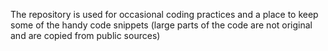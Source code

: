 The repository is used for occasional coding practices and a place to keep some of the handy code snippets (large parts of the code are not original and are copied from public sources)
